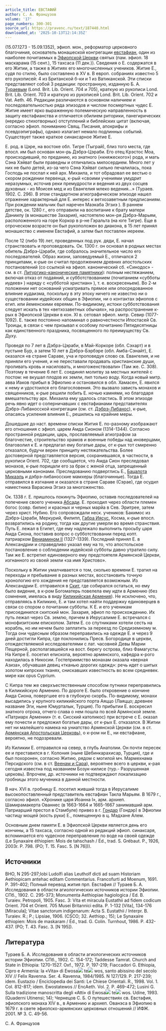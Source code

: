 ```yaml
---
article_title: ЕВСТАФИЙ
author: С. А. Французов
volume: '17'
page_numbers: 300-301
source_url: https://pravenc.ru/text/187440.html
downloaded_at: '2025-10-13T12:14:35Z'
---
```


(15.07.1273 - 15.09.1352), эфиоп. мон., реформатор церковного благочиния, основатель монашеской конгрегации [евстафиан](https://pravenc.ru/text/евстафиан.html), один из наиболее почитаемых в [Эфиопской Церкви](<https://pravenc.ru/text/Эфиопская Церковь.html>) святых (пам. эфиоп. 18 маскарама (15 сент.), 15 тахсаса (11 дек.)). Сведения о Е. содержатся в его Житии, а также в Житиях его многочисленных учеников. Житие Е., судя по стилю, было составлено в XV в. В европ. собраниях известно 5 его рукописей: 4 из Британской б-ки и 1 из Ватиканской. Эти списки представляют собой 3 редакции: пространную, изданную Б. А. [Тураевым](https://pravenc.ru/text/Тураев.html) (Lond. Brit. Lib. Orient. 704 и 705), краткую из рукописи Lond. Brit. Lib. Orient. 703 и краткую из рукописей Lond. Brit. Lib. Orient. 702 и Vat. Aeth. 46. Редакции различаются в основном наличием и последовательностью ряда эпизодов и числом посмертных чудес Е. Житие имеет ярко выраженную полемическую направленность в защиту евстафианства и отличается обилием риторики, панегирических (нередко стихотворных) отступлений и библейских цитат (включая, согласно эфиоп. пониманию Свящ. Писания, апокрифы и псевдоэпиграфы), однако излагает немало подлинных событий. Существует также краткое синаксарное Житие Е.

Е. род. в Цэре, на востоке обл. Тигре (Тыграй), близ того места, где впосл. им был основан мон-рь Дэбрэ-Цэраби. Его отец Крэстос Моа, происходивший, по преданию, из знатного («княжеского») рода, и мать Сэна Хэйват были праведны и отличались милосердием. Много лет у них не было детей, из-за чего Сэна Хэйват сильно печалилась, пока Господь не послал к ней арх. Михаила, и тот обрадовал ее вестью о скором рождении первенца, к-рый «своими учениями умудрит неразумных, источив реки премудрости и ведения из двух сосцев духовных - из Моисея мед и из Евангелия млеко ведения…» (Тураев. 1902. С. 296). В этом стандартном агиографическом эпизоде нашел отражение характерный для Е. интерес к ветхозаветным предписаниям. При рождении мальчик был наречен Маэкаба Эгзиэ ). В раннем детстве, ок. 1280 г., его отправили на воспитание к брату матери Даниилу (в монашестве Захария), настоятелю мон-ря Дэбрэ-Марьям, расположенного на горе Коркор в р-не Гэральта (на юге Тигре). Еще в отроческом возрасте он был рукоположен во диакона, в 15 лет принял монашество с именем Евстафий, а затем был поставлен иереем.

После 12 (либо 19) лет, проведенных под рук. дяди, Е. начал странствовать и проповедовать. Ок. 1300 г. он основал в родных местах обитель Дэбрэ-Цэраби, где собралось значительное число его последователей. Образ жизни, заповедуемый Е., отличался 2 принципами, к-рые он считал продолжением древних апостольских постановлений (со ссылкой на эфиоп. канонический сб. «Синодос» - см. в ст. [Литургико-канонические памятники](<https://pravenc.ru/text/Литургико-канонические памятники.html>)): полным нестяжанием, включая отказ от подаяний, и субботствованием (почитанием «субботы иудеев» ) наряду с «субботой христиан» ), т. е. воскресеньем). Во 2-м положении нет оснований усматривать прямое или опосредованное влияние иудаизма, поскольку в эту эпоху ничего не известно ни о существовании иудейских общин в Эфиопии, ни о контактах эфиопов с егип. или йеменскими евреями. По-видимому, истоки субботствования следует искать в тех «ветхозаветных обычаях», на распространение к-рых в Эфиопской Церкви в кон. XI в. сетовал эфиоп. митр. Севир (1077-1092). Е. также постоянно напоминал о равночестности Ипостасей Св. Троицы, в связи с чем призывал к особому почитанию Пятидесятницы как единственного праздника, посвященного по преимуществу Св. Духу.

Проведя по 7 лет в Дэбрэ-Цэраби, в Май-Коркоре (обл. Сэхарт) и в пустыне Бур, а затем 10 лет в Дэбрэ-Бэрбэре (обл. Амба-Сэнайт), Е. оказался «в стране Сараве, уча и проповедуя слово св. Евангелия, и не приняли его учения, и не переставали продавать христианские души, проливать кровь и насиловать, и многоженствовали» (Там же. С. 308). Поэтому в течение 6 лет Е. соединял молитву за местных жителей с постом: не вкушал плодов их земли, пил только воду. Когда новый митр. авва Иаков прибыл в Эфиопию и остановился в обл. Хамасен, Е. явился к нему и удостоился его благословения. Это вызвало зависть монахов и священников, к-рые решили побить Е. ночью камнями, но благодаря вмешательству арх. Михаила ему удалось спастись. В этом эпизоде речь явно идет о соперничавших с евстафианами представителях Дэбрэ-Либаносской конгрегации (см. ст. [Дэбрэ-Либанос](https://pravenc.ru/text/Дэбрэ-Либанос.html)), к-рые, опасаясь усиления влияния Е., решились на крайние меры.

Дошедшие до наст. времени списки Жития Е. по-разному изображают его отношения с эфиоп. царем Амда Сионом (1314-1344). Согласно пространной редакции, царь, прославляемый агиографом за благочестие, строительство храмов и военные победы над иноверцами, благоволил к Е. и предлагал ему богатые дары, от к-рых тот смиренно отказался, будучи верен принципу нестяжательства. Более достоверной представляется версия, сохранившаяся, в частности, в рукописи Orient. 702, где сообщается, что Амда Сион преследовал монахов, к-рые порицали его за брак с женой отца, запрещенный церковными канонами. Преследованию подверглись Е., [Бацалота Микаэль](<https://pravenc.ru/text/Бацалота Микаэль.html>) и дэбрэ-либаносские мамхеры (благочинные). Тогда Е. отправился в изгнание и оказался в стране Сараве (Сэрае), где осудил наместника Варасина Эгзиэ за многоженство.

Ок. 1338 г. Е. пришлось покинуть Эфиопию, оставив последователей на попечение своего ученика [Абсади](https://pravenc.ru/text/Абсади.html). Е. проходил через области племен богос (совр. билин) и красных и черных марйа в Сев. Эритрее, затем через христ. Нубию. Его сопровождали неск. учеников: Бакимос из Дэбрэ-Цэраби, Меркурий, Филипп, [Габра Иясус,](<https://pravenc.ru/text/Габра Иясус .html>) Косма, к-рые впосл. возвратились на родину, тогда как другие умерли во время странствия. Путь Е. лежал в Египет, где ему надлежало выполнить просьбу царя Амда Сиона, поставив вопрос о субботствовании перед копт. патриархом [Вениамином II](<https://pravenc.ru/text/Вениамином II.html>) (1327-1339). Последний принял Е. в Александрии и справедливо указал ему на то, что апостольское постановление о соблюдении иудейской субботы давно утратило силу. Там же Е. встретил единоверного ему предстоятеля Армянской Церкви, изгнанного из своей земли «за имя Христово».

Поскольку в Житии умалчивается о том, сколько времени Е. тратил на переходы и пребывание в разных местах, восстановить точную хронологию его хождения не представляется возможным. Из Александрии Е. отправился в [Скит](https://pravenc.ru/text/Скит.html), где собирался остаться, но ему было видение, в к-ром Богоматерь повелела ему идти в Армению (без сомнения, имелась в виду [Киликийская Армения](<https://pravenc.ru/text/Киликийская Армения.html>)). Не исключено, что, отправляясь в Киликию, Е. и там хотел найти поддержку единоверцев в связи со спором о почитании субботы. К Е. и его ученикам присоединился скитский мон. Захария, эфиоп по происхождению. Их путь лежал через Св. землю, причем в Иерусалиме Е. встречался с монофизитским епископом. Затем Е. со спутниками хотели сесть на корабль, но им нечем было заплатить за переезд по Средиземному м. Тогда они чудесным образом переправились на одежде Е. и через 9 дней достигли Кипра, где поклонились Пресв. Богородице в церкви, отождествляемой исследователями с лат. часовней Девы Марии Пещерной, располагавшейся на вост. берегу острова, близ Фамагусты. На Кипре Е. посетил епископа, вероятно армянского, кафедра к-рого находилась в Никосии. Гостеприимство монахам оказала «верная Азиза», обучавшая девиц «тканью дорогих одежд»: речь идет о шитых золотом кипрских тканях, снискавших известность во всем средневек. мире как opus Cyprium.

С Кипра тем же сверхъестественным способом путники переправились в Киликийскую Армению. По дороге Е. было откровение о кончине Амда Сиона, повергшее его в глубокую скорбь. По-видимому, монахи высадились у крупного киликийского порта Аяццо (Лаяццо; древнее название Эги, ныне Юмурталык, Турция). По прибытии Е. воскресил знатного отрока, отчего слава о нем пошла по всей Армянской земле. «Патриарх Армении» (т. е. Сисский католикос) при встрече с Е. оказал ему почести и предложил богатые дары, от к-рых Е. отказался. В Житии нет ни малейшего намека на униатство Армянской Церкви (см. в ст. [Армянская Апостольская Церковь](<https://pravenc.ru/text/Армянская Апостольская Церковь.html>)), о к-ром ни Е., ни евстафиане, вероятно, не подозревали.

Из Киликии Е. отправился на север, в глубь Анатолии. Он почти пересек ее и преставился в г. Колония (ныне Шебинкарахисар, Турция), где и был похоронен, согласно Житию, рядом с могилой мч. Мармехнама Персидского (см. в ст. [Веенам и Сара](<https://pravenc.ru/text/Веенам и Сара.html>)), вероятнее всего в церкви, к-рая сегодня известна под названием Бозук-килисе (тур.- Разрушенная церковь). Впрочем, др. источники не подтверждают локализацию гробницы этого мученика в данной местности.

В нач. XVI в. гробницу Е. посетил живший тогда в Иерусалиме высокопоставленный представитель евстафиан Такла Марьям. В 1679 г., согласно эфиоп. «Хронике царя Иоанна I», арм. архиеп. Шамирамакерта Ованнес (в 1663-1664 и 1665-1667 занимавший арм. Патриарший престол в Стамбуле) привез в г. [Гондар](https://pravenc.ru/text/Гондар.html) (Гондэр) в Эфиопии частицу мощей (кость руки) Е., помещенную в ц. Мэдхане Алем.

Основным днем памяти Е. в Эфиопской Церкви является день его кончины, а 15 тахсаса, согласно одной из редакций эфиоп. синаксаря, вспоминается его чудесное переправление по воде на своей одежде (Le Synaxaire éthiopien: Mois de tahschash / Éd., trad. S. Grébaut. P., 1926, 2003r. P. 798. (PO; T. 15. Fasc. 5. [N 76])).

## Источники

BHO, N 295-297;Iobi Ludolfi aliаs Leutholf dicti ad suam Historiam Aethiopicam antehac editam Commentarius. Francofurti ad Moenum, 1691. P. 391-402; Полный перевод жития прп. Евстафия // Тураев Б. А. Исследования в области агиологических источников истории Эфиопии. СПб., 1902. С. 295-373; Monumenta Aethiopiae hagiologica / Ed. B. Turaiev. Petropoli, 1905. Fasc. 3: Vita et miracula Eustathii ad fidem codicum Orient. 704 et Orient. 705 Musei Britannici edita. P. 1-132 [Vita], 134-176 [Miracula]; Vitae sanctorum indigenarum: Acta S. Eustathii / Interpr. B. Turaiev. R.; P.; Lipsiae, 1906. (CSCO; 32. Aethiop.; 15); Le Synaxaire éthiopien: Mois de maskaram / Éd., trad. G. Colin. Turnhout, 1986. P. 432-437. (PO; T. 43. Fasc. 3. [N 195]).

## Литература

Тураев Б. А. Исследования в области агиологических источников истории Эфиопии. СПб., 1902. С. 154-172; Taddesse Tamrat. Church and State in Ethiopia: 1270-1527. Oxf., 1972. P. 197-219; Fiaccadori G. Ethiopia, Cipro e Armenia: la «Vita» di Ewosa![](https://pravenc.ru/char/26150/x5cx5c/image.png) te![](https://pravenc.ru/char/26150/x5cx5c/image.png) wos, santo abissino del secolo XIV // Felix Ravenna. Ser. 4. Ravenna, 1984/1985. N 127/129. P. 217-239; idem. Eustazio / Enciclopedia dei Santi: Le Chiese Orientali. R., 1998. Vol. 1. Col. 812-817; idem. Ewostatewos // EncAeth. Vol. 2. P. 469-472; Lusini G. Sulla tradizione manoscritta degli «Atti» di Ewosa![](https://pravenc.ru/char/26150/x5cx5c/image.png) te![](https://pravenc.ru/char/26150/x5cx5c/image.png) wos. Udine, 1993. (Quaderni Utinensi; 14); Чернецов С. Б. О путешествиях св. Евстафия, эфиопского монаха XIV в., в Армению и архиеп. Ованэса в Эфиопию в 1679 г. в свете эфиопско-армянских церковных отношений // ИФЖ. 2001. № 3. С. 49-56.

С. А. Французов
